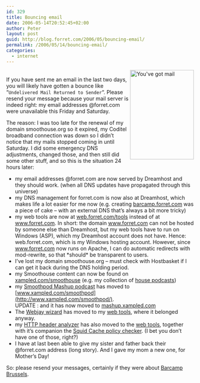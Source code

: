```yaml
---
id: 329
title: Bouncing email
date: 2006-05-14T20:52:45+02:00
author: Peter
layout: post
guid: http://blog.forret.com/2006/05/bouncing-email/
permalink: /2006/05/14/bouncing-email/
categories:
  - internet
---
```

[<img loading="lazy" src="http://static.flickr.com/50/146354021_1c0f548dfe_m.jpg" style="float: right" width="171" height="240" alt="You've got mail" />](http://www.flickr.com/photos/pforret/146354021/ "Photo Sharing")  
If you have sent me an email in the last two days, you will likely have gotten a bounce like &#8220;`Undelivered Mail Returned to Sender`&#8220;. Please resend your message because your mail server is indeed right: my email addresses @forret.com were unavailable this Friday and Saturday.

The reason: I was too late for the renewal of my domain smoothouse.org so it expired, my Coditel broadband connection was down so I didn&#8217;t notice that my mails stopped coming in until Saturday. I did some emergency DNS adjustments, changed those, and then still did some other stuff, and so this is the situation 24 hours later:

  * my email addresses @forret.com are now served by Dreamhost and they should work. (when all DNS updates have propagated through this universe)
  * my DNS management for forret.com is now also at Dreamhost, which makes life a lot easier for me now (e.g. creating [barcamp.forret.com](http://barcamp.forret.com) was a piece of cake &#8211; with an external DNS that&#8217;s always a bit more tricky)
  * my web tools are now at [web.forret.com/tools](http://web.forret.com/tools/) instead of at www.forret.com. In short: the domain www.forret.com can not be hosted by someone else than Dreamhost, but my web tools have to run on Windows (ASP), which my Dreamhost account does not have. Hence: web.forret.com, which is my Windows hosting account. However, since www.forret.com now runs on Apache, I can do automatic redirects with mod-rewrite, so that \*should\* be transparent to users.
  * I&#8217;ve lost my domain smoothouse.org &#8211; must check with Hostbasket if I can get it back during the DNS holding period.
  * my Smoothouse content can now be found on [xampled.com/smoothouse](http://www.xampled.com/smoothouse/) (e.g. my collection of [house podcasts](http://www.xampled.com/smoothouse/podcasts.asp))
  * my [Smoothpod Mashup podcast](http://www.xampled.com/smoothpod/) has moved to [www.xampled.com/smoothpod](http://www.xampled.com/smoothpod/).  
    UPDATE : and it has now moved to [mashup.xampled.com](http://mashup.xampled.com)
  * The [Webjay wizard](http://web.forret.com/tools/webjay.asp) has moved to my [web tools](http://web.forret.com/tools/), where it belonged anyway.
  * my [HTTP header analyzer](http://web.forret.com/tools/analyze.aspx) has also moved to the [web tools](http://web.forret.com/tools/analyze.aspx), together with it&#8217;s companion the [Squid Cache policy checker](http://web.forret.com/tools/squid.asp). (I bet you don&#8217;t have one of those, right?)
  * I have at last been able to give my sister and father back their @forret.com address (long story). And I gave my mom a new one, for Mother&#8217;s Day!

So: please resend your messages, certainly if they were about [Barcamp Brussels](http://barcamp.forret.com).